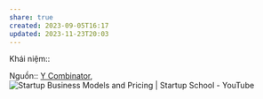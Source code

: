 ```yaml
---
share: true
created: 2023-09-05T16:17
updated: 2023-11-23T20:03
---
```

Khái niệm:: 

Nguồn:: [Y Combinator](../../../../../%CE%9E%20Ngu%E1%BB%93n/Y%20Combinator.md), ![Startup Business Models and Pricing | Startup School - YouTube](https://www.youtube.com/watch?v=oWZbWzAyHAE&list=PLQ-uHSnFig5M9fW16o2l35jrfdsxGknNB&index=5)